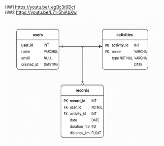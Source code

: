 HW1 https://youtu.be/_egBc3t0DcI </br>
HW2 https://youtu.be/L71-5hiAbXw </br>

<img src="https://github.com/Neiouo/DataBase/blob/main/ERD.png" width="600" height="400">
